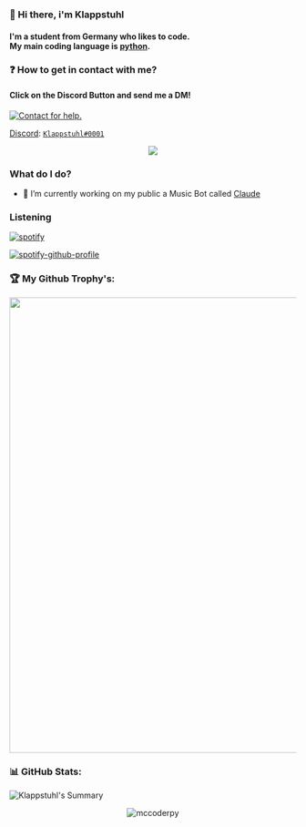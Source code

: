 ### 👋 Hi there, i'm Klappstuhl
#### I'm a student from Germany who likes to code.</br> My main coding language is [python](https://python.org).

### ❓ How to get in contact with me?
#### Click on the Discord Button and send me a DM!

<p align="left">
  <a href="https://discord.com/users/991398932397703238" target="_blank">
    <img src="https://img.shields.io/badge/-Discord-5865F2?style=for-the-badge&logo=discord&logoColor=white" alt="Contact for help.">
  </a>
</p>

[Discord](https://discord.com): [`Klappstuhl#0001`](https://discord.com/users/991398932397703238)

<center>
      <a href='https://discord.gg/sxCvreh6n6'>
        <img src="https://discord.c99.nl/widget/theme-2/991398932397703238.png" style='codding 5px'>
      </a>
    </center>

### What do I do?

- 🤖 I’m currently working on my public a Music Bot called [Claude](https://discord.com/api/oauth2/authorize?client_id=1062083962773717053&permissions=140953119856&scope=bot%20applications.commands)

### Listening
[![​spotify​](https://dev.discordprofiles.me/badge/spotify/991398932397703238)](https://dev.discordprofiles.me/openspotify/991398932397703238)

[![spotify-github-profile](https://spotify-github-profile.vercel.app/api/view?uid=31laz4bl3dsln45aksjemrqnvv54&cover_image=true&theme=novatorem&bar_color=4e5eb1&bar_color_cover=false)](https://spotify-github-profile.vercel.app/api/view?uid=31laz4bl3dsln45aksjemrqnvv54&redirect=true)

### 🏆 My Github Trophy's:
<center>
  <a href="https://github.com/ryo-ma/github-profile-trophy">
    <img width=800 src="https://github-profile-trophy.vercel.app/?username=klappstuhlpy&column=8&theme=discord&no-frame=true&no-bg=true"/>
  </a>
</center>


### 📊 GitHub Stats:
![Klappstuhl's Summary](https://github-profile-summary-cards.vercel.app/api/cards/profile-details?username=klappstuhlpy&theme=monokai)

<p align="center" >
     <img src="https://komarev.com/ghpvc/?username=klappstuhlpy&style=flat" alt=mccoderpy>
</p>
